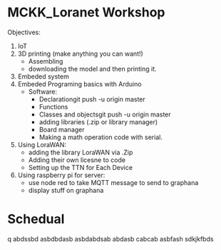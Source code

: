 # MCKK_Loranet Workshop
Objectives:
1. IoT
2. 3D printing (make anything you can want!)
   - Assembling
   - downloading the model and then printing it.
3. Embeded system
4. Embeded Programing basics with Arduino
   - Software:
     - Declarationgit push -u origin master
     - Functions
     - Classes and objectsgit push -u origin master
     - adding libraries (.zip or library manager)
     - Board manager
     - Making a math operation code with serial.
5. Using LoraWAN:
   - adding the library LoraWAN via .Zip
   - Adding their own licesne to code
   - Setting up the TTN for Each Device
7. Using raspberry pi for server:
   - use node red to take MQTT message to send to graphana
   - display stuff on graphana
   
# Schedual
   q            abdssbd       asbdbdasb       asbdabdsab
   abdasb       cabcab        asbfash         sdkjkfbds
